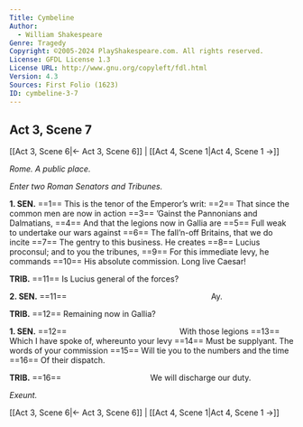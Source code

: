 ```yaml
---
Title: Cymbeline
Author: 
  - William Shakespeare
Genre: Tragedy
Copyright: ©2005-2024 PlayShakespeare.com. All rights reserved.
License: GFDL License 1.3
License URL: http://www.gnu.org/copyleft/fdl.html
Version: 4.3
Sources: First Folio (1623)
ID: cymbeline-3-7
---
```


## Act 3, Scene 7
[[Act 3, Scene 6|← Act 3, Scene 6]] | [[Act 4, Scene 1|Act 4, Scene 1 →]]

*Rome. A public place.*

*Enter two Roman Senators and Tribunes.*

**1. SEN.**
==1== This is the tenor of the Emperor’s writ:
==2== That since the common men are now in action
==3== ’Gainst the Pannonians and Dalmatians,
==4== And that the legions now in Gallia are
==5== Full weak to undertake our wars against
==6== The fall’n-off Britains, that we do incite
==7== The gentry to this business. He creates
==8== Lucius proconsul; and to you the tribunes,
==9== For this immediate levy, he commands
==10== His absolute commission. Long live Caesar!

**TRIB.**
==11== Is Lucius general of the forces?

**2. SEN.**
==11==                   Ay.

**TRIB.**
==12== Remaining now in Gallia?

**1. SEN.**
==12==               With those legions
==13== Which I have spoke of, whereunto your levy
==14== Must be supplyant. The words of your commission
==15== Will tie you to the numbers and the time
==16== Of their dispatch.

**TRIB.**
==16==            We will discharge our duty.

*Exeunt.*

[[Act 3, Scene 6|← Act 3, Scene 6]] | [[Act 4, Scene 1|Act 4, Scene 1 →]]